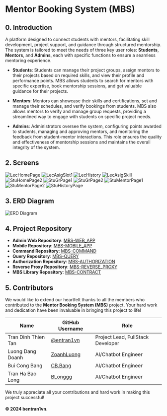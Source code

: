 # Mentor Booking System (MBS)


## 0. Introduction

A platform designed to connect students with mentors, facilitating skill development, project support, and guidance through structured mentorship. The system is tailored to meet the needs of three key user roles: **Students**, **Mentors**, and **Admins**, each with specific functions to ensure a seamless mentoring experience.

- **Students**: Students can manage their project groups, assign mentors to their projects based on required skills, and view their profile and performance points. MBS allows students to search for mentors with specific expertise, book mentorship sessions, and get valuable guidance for their projects.

- **Mentors**: Mentors can showcase their skills and certifications, set and manage their schedules, and verify bookings from students. MBS also allows mentors to verify and manage group requests, providing a streamlined way to engage with students on specific project needs.

- **Admins**: Administrators oversee the system, configuring points awarded to students, managing and approving mentors, and monitoring the feedback from student-mentor interactions. This role ensures the quality and effectiveness of mentorship sessions and maintains the overall integrity of the system.

## 2. Screens
![LecHomePage](https://res.cloudinary.com/dejf8mmou/image/upload/v1731515474/tnaaiebwjm6ej5rsqepo.png)
![LecAsigSlot1](https://res.cloudinary.com/dejf8mmou/image/upload/v1731515474/sc2tptzcnz6fzeortdqy.png)
![LecHistory](https://res.cloudinary.com/dejf8mmou/image/upload/v1731515474/u1hvsmfcfycrck25qlww.png)
![LecAsigSkill](https://res.cloudinary.com/dejf8mmou/image/upload/v1731515474/nnqck6lppdjyianha6rw.png)
![StuHomePage2](https://res.cloudinary.com/dejf8mmou/image/upload/v1731515474/m3owqmyvg0ketadldpev.png)
![StuGrPage1](https://res.cloudinary.com/dejf8mmou/image/upload/v1731515474/dee2hj8kyhryusc8hmap.png)
![StuGrPage2](https://res.cloudinary.com/dejf8mmou/image/upload/v1731515475/anjl6xxnmtb9g3v5qbpx.png)
![StuMentorPage1](https://res.cloudinary.com/dejf8mmou/image/upload/v1731515475/yckjghtxzmmd20lrfpjw.png)
![StuMentorPage2](https://res.cloudinary.com/dejf8mmou/image/upload/v1731515475/qirvsf9tcvpemncztoiv.png)
![StuHistoryPage](https://res.cloudinary.com/dejf8mmou/image/upload/v1731515475/gkzzwiyjygwzin6fdfla.png)



## 3. ERD Diagram
![ERD Diagram](https://res.cloudinary.com/dejf8mmou/image/upload/v1731513592/eblg8mnf5enfoxdtzqsw.jpg)

## 4. Project Repository

- **Admin Web Repository**: [MBS-WEB_APP](https://github.com/bentran1vn/MBS-WEB_APP)
- **Mobile Repository**: [MBS-MOBILE_APP](https://github.com/bentran1vn/MBS-MOBILE_APP)
- **Command Repository**: [MBS-COMMAND](https://github.com/bentran1vn/MBS-COMMAND)
- **Query Repository**: [MBS-QUERY](https://github.com/bentran1vn/MBS-QUERY)
- **Authorization Repository**: [MBS-AUTHORIZATION](https://github.com/bentran1vn/MBS-AUTHORIZATION)
- **Reverse Proxy Repository**: [MBS-REVERSE_PROXY](https://github.com/bentran1vn/MBS-REVERSE_PROXY)
- **MBS Library Repository**: [MBS-CONTRACT](https://github.com/bentran1vn/MBS-CONTRACT)

## 5. Contributors

We would like to extend our heartfelt thanks to all the members who contributed to the **Mentor Booking System (MBS)** project. Your hard work and dedication have been invaluable in bringing this project to life!

| Name | GitHub Username | Role |
|------|-----------------|------|
| Tran Dinh Thien Tan | [@entran1vn](https://github.com/bentran1vn) | Project Lead, FullStack Developer |
| Luong Dang Doanh| [ZoanhLuong](https://github.com/LuongDangDoanh) | AI/Chatbot Engineer |
| Bui Cong Bang | [CB.Bang](https://github.com/Buicongbang04) | AI/Chatbot Engineer |
| Tran Ha Bao Long | [BLonggg](https://github.com/BLonggg608) | AI/Chatbot Engineer |


We truly appreciate all your contributions and hard work in making this project successful!

#### © 2024 bentran1vn.
